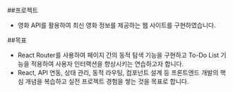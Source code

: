 ##프로젝트 

- 영화 API를 활용하여 최신 영화 정보를 제공하는 웹 사이트를 구현하였습니다.


##목표 

 - React Router를 사용하여 페이지 간의 동적 탐색 기능을 구현하고 To-Do List 기능을 적용하여 사용자 인터랙션을 향상시키는 연습하고자 합니다.
 - React, API 연동, 상태 관리, 동적 라우팅, 컴포넌트 설계 등 프론트엔드 개발의 핵심 개념을 복습하고 실전 프로젝트 경험을 쌓는 것을 목표로 합니다.